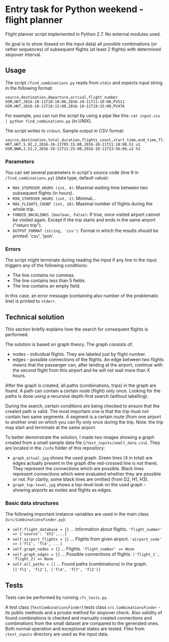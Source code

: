 # Entry task for Python weekend - flight planner

Flight planner script implemented in Python 2.7. No external modules used.

Its goal is to show (based on the input data) all possible combinations (or rather sequences) of subsequent flights (at least 2 flights) with determined stopover interval.

## Usage
The script `/find_combinations.py` reads from `stdin` and expects input string in the following format:
```
source,destination,departure,arrival,flight_number
USM,HKT,2016-10-11T10:10:00,2016-10-11T11:10:00,PV511
USM,HKT,2016-10-11T18:15:00,2016-10-11T19:15:00,PV476
```
For example, you can run the script by using a pipe like this: `cat input.csv | python find_combinations.py` (in UNIX).

The script writes to `stdout`. Sample output in CSV format:
```
source,destination,total_duration,flights_count,start_time,end_time,flights_combination
HKT,HKT,5.92,2,2016-10-11T05:15:00,2016-10-11T11:10:00,h1 u1
USM,BWN,2.52,2,2016-10-11T21:25:00,2016-10-11T23:56:00,u2 h2
```

### Parameters
You can set several parameters in script's source code (line 9 in `/find_combinations.py`) (data type, default value):
* `MAX_STOPOVER_HOURS (int, 4)`: Maximal waiting time between two subsequent flights (in hours).
* `MIN_STOPOVER_HOURS (int, 1)`: Minimal...
* `MAX_FLIGHTS_COUNT (int, 10)`: Maximal number of flights during the whole trip.
* `FORBID_BACKLINKS (boolean, False)`: If true, once visited airport cannot be visited again.
Except if the trip starts and ends in the same airport ("return trip").
* `OUTPUT_FORMAT (string, 'csv')`: Format in which the results should be printed: 'csv', 'json'.

### Errors
The script might terminate during reading the input if any line in the input triggers any of the following conditions:
* The line contains no commas.
* The line contains less than 5 fields.
* The line contains an empty field.

In this case, an error message (containing also number of the problematic line) is printed to `stderr`.

## Technical solution
This section briefly explains how the search for consequent flights is performed.

The solution is based on graph theory. The graph consists of:
* nodes - individual flights. They are labeled just by flight number.
* edges - possible connections of the flights. An edge between two flights means that the passanger can, after landing at the airport, continue with the second flight from this airport and he will not wait more than X hours.

After the graph is created, all paths (combinations, trips) in the graph are found. A path can contain a certain node (flight) only once.
Looking for the paths is done using a recursive depth-first search (without labelling).

During the search, certain conditions are being checked to ensure that the created path is valid.
The most important one is that the trip must not contain two same segments. A segment is a certain route (from one airport to another one) on which you can fly only once during the trip.
Note: the trip may start and terminate at the same airport.

To better demonstrate the solution, I made two images showing a graph created from a small sample data file (`/test_inputs/small_data.csv`).
They are located in the `/info` folder of this repository:
* `graph_actual.jpg` shows the used graph. Green lines (4 in total) are edges actually present in the graph (the red-crossed line is not there). They represent the connections which are possible.
Black lines represent connections which were evaluated whether they are possible or not. For clarity, some black lines are omitted (from D2, H1, H3).
* `graph_top-level.jpg` shows a top-level look on the used graph - showing airports as nodes and flights as edges.

### Basic data structures
The following important instance variables are used in the main class (`src/CombinationsFinder.py`):
* `self.flight_database = {}` ... Information about flights. `'flight_number' => {'source': 'XYZ',...}`
* `self.airport_flights = {}` ... Flights from given airport. `'airport_code' => ['fl1', 'fl4', ...]`
* `self.graph_nodes = {}` ... Flights. `'flight_number' => None`
* `self.graph_edges = {}` ... Possible connections of flights. `('flight_1', 'flight_2) => None`
* `self.all_paths = []` ... Found paths (combinations) in the graph. `[['fl1', 'fl2'], ['fl4', 'fl7', 'fl2']]`

## Tests
Tests can be performed by running `/fc_tests.py`.

A test class (`TestCombinationsFinder`) tests class `src.CombinationsFinder` - its public methods and a private method for stopover check.
Also validity of found combinations is checked and manually created connections and combinations from the small dataset are compared to the generated ones.
Both normal operation and exceptional states are tested.
Files from `/test_inputs` directory are used as the input data.
